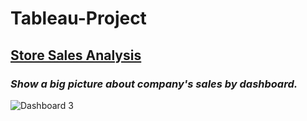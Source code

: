 # Tableau-Project

## [Store Sales Analysis](https://github.com/levuthuynga/Tableau-Projects/tree/main/Store%20Sales%20Analysis%20Project)

### *Show a big picture about company's sales by dashboard.*

![Dashboard 3](https://user-images.githubusercontent.com/94755091/142756915-a718c528-1a52-4963-8568-ddf0cd3703d9.png)

